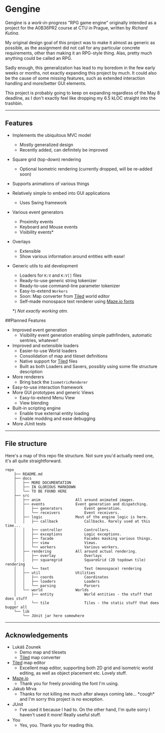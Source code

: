 # Gengine
Gengine is a *work-in-progress* "RPG game engine" originally
intended as a project for the A0B36PR2 course at CTU in Prague,
written by *Richard Kutina*.

My original design goal of this project was to make it almost
as generic as possible, as the assignment did not call for any
particular concrete requirements, other than making it an RPG-style thing. 
Alas, pretty much anything could be called an RPG.

Sadly enough, this generalization has lead to my boredom in the few early
weeks or months, not exactly expanding this project by much. 
It could also be the cause of some missing features, such as extended
interaction handling and more/better GUI elements.

This project is probably going to keep on expanding regardless of the
May 8 deadline, as I don't exactly feel like dropping my 6.5 kLOC straight
into the trashbin.

---

## Features
- Implements the ubiquitous MVC model
    - Mostly generalized design
    - Recently added, can definitely be improved
- Square grid (top-down) rendering
    - Optional Isometric rendering (currently dropped, will be re-added soon)
- Supports animations of various things
- Relatively simple to embed into GUI applications
    - Uses Swing framework
- Various event generators
    - Proximity events
    - Keyboard and Mouse events
    - Visibility events\*
- Overlays
    - Extensible
    - Show various information around entities with ease!
- Generic utils to aid development
    - Loaders for `K:V` and `K:V[]` files
    - Ready-to-use generic string tokenizer
    - Ready-to-use command-line parameter tokenizer
    - Easy-to-extend `Workers`
    - Soon: Map converter from [Tiled][tiled] world editor
    - Self-made monospace text renderer using [Maze.io fonts][maze]

    \*) *Not exactly working atm.*

##Planned Features
- Improved event generation
    - Visibility event generation enabling simple pathfinders, automatic sentries, whatever!
- Improved and extensible loaders
    - Easier-to-use World loaders
    - Consolidation of map and tileset definitions
    - Native support for [Tiled][tiled] files
    - Built as both Loaders and Savers, possibly using some file structure description
- More renderers
    - Bring back the `IsometricRenderer`
- Easy-to-use interaction framework
- More GUI prototypes and generic Views
    - Easy-to-extend Menu View
    - View blending
- Built-in scripting engine
    - Enable true external entity loading
    - Enable modding and ease debugging
- More JUnit tests

---

## File structure

Here's a map of this repo file structure. Not sure you'd actually need one,
it's all quite straightforward.
```
repo
    ├── README.md
    ├── docs
    │   ├── MORE DOCUMENTATION
    │   ├── IN GLORIOUS MARKDOWN
    │   └── TO BE FOUND HERE
    ├── src
    │   ├── anim                All around animated images.
    │   ├── events              Event generation and dispatching.
    │   │   ├── generators          Event generation.
    │   │   └── receivers           Event receivers.
    │   ├── logic               Most of the engine logic is here.
    │   │   ├── callback            Callbacks. Rarely used at this time...
    │   │   ├── controller          Controllers.
    │   │   ├── exceptions          Logic exceptions.
    │   │   ├── facade              Facades masking various things.
    │   │   ├── view                Views.
    │   │   └── workers             Various workers.
    │   ├── rendering           All around actual rendering.
    │   │   ├── overlay             Overlays
    │   │   ├── squaregrid          SquareGrid (2D topdown tile) rendering
    │   │   └── text                Text (monospace) rendering
    │   ├── util                Utilities
    │   │   ├── coords              Coordinates
    │   │   ├── loaders             Loaders
    │   │   └── parsing             Parsers
    │   └── world               Worlds
    │       ├── entity              World entities - the stuff that does stuff
    │       └── tile                Tiles - the static stuff that does bugger all
    └── lib
        └── JUnit jar here somewhere
```

---

## Acknowledgements
* Lukáš Zounek
    - Demo map and tilesets
    - [Tiled][tiled] map converter
* [Tiled][tiled] map editor
    - Excellent map editor, supporting both 2D grid and isometric world editing,
      as well as object placement etc. Lovely stuff.
* [Maze.io][maze]
    - Thank you for freely providing the font I'm using.
* Jakub Mrva
    - Thanks for not killing me much after always coming late... \*cough\* and I'm sorry this project is no exception.
* JUnit
    - I've used it because I had to. On the other hand, I'm quite sorry I haven't used it more! Really useful stuff.
* You
    - Yes, you. Thank you for reading this.


[tiled]: <http://www.mapeditor.org/>
[maze]:  <https://maze.io/piece/font/>